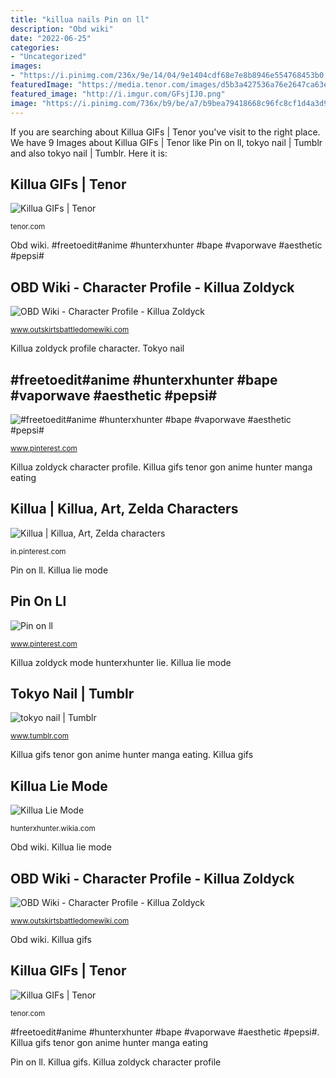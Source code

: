 ```yaml
---
title: "killua nails Pin on ll"
description: "Obd wiki"
date: "2022-06-25"
categories:
- "Uncategorized"
images:
- "https://i.pinimg.com/236x/9e/14/04/9e1404cdf68e7e8b8946e554768453b0.jpg?nii=t"
featuredImage: "https://media.tenor.com/images/d5b3a427536a76e2647ca63e9e6be3de/tenor.gif"
featured_image: "http://i.imgur.com/GFsjIJ0.png"
image: "https://i.pinimg.com/736x/b9/be/a7/b9bea79418668c96fc8cf1d4a3d9aee2.jpg"
---
```


If you are searching about Killua GIFs | Tenor you've visit to the right place. We have 9 Images about Killua GIFs | Tenor like Pin on ll, tokyo nail | Tumblr and also tokyo nail | Tumblr. Here it is:

## Killua GIFs | Tenor

![Killua GIFs | Tenor](https://media.tenor.com/images/d5b3a427536a76e2647ca63e9e6be3de/tenor.gif "Killua zoldyck character profile")

<small>tenor.com</small>

Obd wiki. #freetoedit#anime #hunterxhunter #bape #vaporwave #aesthetic #pepsi#

## OBD Wiki - Character Profile - Killua Zoldyck

![OBD Wiki - Character Profile - Killua Zoldyck](https://i.imgur.com/aNMQlG3.png "Killua zoldyck profile character")

<small>www.outskirtsbattledomewiki.com</small>

Killua zoldyck profile character. Tokyo nail

## #freetoedit#anime #hunterxhunter #bape #vaporwave #aesthetic #pepsi#

![#freetoedit#anime #hunterxhunter #bape #vaporwave #aesthetic #pepsi#](https://i.pinimg.com/236x/9e/14/04/9e1404cdf68e7e8b8946e554768453b0.jpg?nii=t "Pin on ll")

<small>www.pinterest.com</small>

Killua zoldyck character profile. Killua gifs tenor gon anime hunter manga eating

## Killua | Killua, Art, Zelda Characters

![Killua | Killua, Art, Zelda characters](https://i.pinimg.com/736x/87/aa/4f/87aa4fec768d2483045991ab67bf866e.jpg "Killua gifs")

<small>in.pinterest.com</small>

Pin on ll. Killua lie mode

## Pin On Ll

![Pin on ll](https://i.pinimg.com/736x/b9/be/a7/b9bea79418668c96fc8cf1d4a3d9aee2.jpg "Killua zoldyck character profile")

<small>www.pinterest.com</small>

Killua zoldyck mode hunterxhunter lie. Killua lie mode

## Tokyo Nail | Tumblr

![tokyo nail | Tumblr](https://64.media.tumblr.com/49056532a8f7dfee00d858fb9b589c62/tumblr_p0srw7lEQv1w6mqaxo1_1280.png "Obd wiki")

<small>www.tumblr.com</small>

Killua gifs tenor gon anime hunter manga eating. Killua gifs

## Killua Lie Mode

![Killua Lie Mode](http://img4.wikia.nocookie.net/__cb20121211064431/hunterxhunter/images/thumb/c/c7/Killua_Lie_Mode.jpg/180px-Killua_Lie_Mode.jpg "Tokyo nail")

<small>hunterxhunter.wikia.com</small>

Obd wiki. Killua lie mode

## OBD Wiki - Character Profile - Killua Zoldyck

![OBD Wiki - Character Profile - Killua Zoldyck](http://i.imgur.com/GFsjIJ0.png "Obd wiki")

<small>www.outskirtsbattledomewiki.com</small>

Obd wiki. Killua gifs

## Killua GIFs | Tenor

![Killua GIFs | Tenor](https://media.tenor.com/images/0937ad2093984c2b8c1a4394e3add437/tenor.gif "Hunter anime vaporwave aesthetic pepsi bape profile killua hunterxhunter")

<small>tenor.com</small>

#freetoedit#anime #hunterxhunter #bape #vaporwave #aesthetic #pepsi#. Killua gifs tenor gon anime hunter manga eating

Pin on ll. Killua gifs. Killua zoldyck character profile

